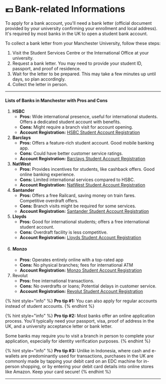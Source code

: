 # 💷 Bank-related Informations

To apply for a bank account, you'll need a bank letter (official document provided by your university confirming your enrollment and local address). It's required by most banks in the UK to open a student bank account.

To collect a bank letter from your Manchester University, follow these steps:

1. Visit the Student Services Centre or the International Office at your university.
2. Request a bank letter. You may need to provide your student ID, passport, and proof of residence.
3. Wait for the letter to be prepared. This may take a few minutes up until days, so plan accordingly.
4. Collect the letter in person.

***

#### Lists of Banks in Manchester with Pros and Cons

1. **HSBC**
   * **Pros:** Wide international presence, useful for international students. Offers a dedicated student account with benefits.
   * **Cons:** Might require a branch visit for account opening.
   * **Account Registration:** [HSBC Student Account Registration](https://www.hsbc.co.uk/current-accounts/products/student/)
2. **Barclays**
   * **Pros:** Offers a feature-rich student account. Good mobile banking app.
   * **Cons:** Could have better customer service ratings.
   * **Account Registration:** [Barclays Student Account Registration](https://www.barclays.co.uk/current-accounts/student-account/)
3. **NatWest**
   * **Pros:** Provides incentives for students, like cashback offers. Good online banking experience.
   * **Cons:** Limited international services compared to HSBC.
   * **Account Registration:** [NatWest Student Account Registration](https://www.natwest.com/current-accounts/student_account.html)
4. **Santander**
   * **Pros:** Offers a free Railcard, saving money on train fares. Competitive overdraft offers.
   * **Cons:** Branch visits might be required for some services.
   * **Account Registration:** [Santander Student Account Registration](https://www.santander.co.uk/personal/current-accounts/123-student-current-account)
5. **Lloyds**
   * **Pros:** Good for international students; offers a free international student account.
   * **Cons:** Overdraft facility is less competitive.
   * **Account Registration:** [Lloyds Student Account Registration](https://www.lloydsbank.com/current-accounts/all-accounts/student-account.html)
6. #### Monzo
   * **Pros:** Operates entirely online with a top-rated app
   * **Cons:** No physical branches; fees for international ATM
   * **Account Registration:** [Monzo Student Account Registration](https://monzo.com/current-account/students/)
7. Revolut
   * **Pros:** free international transactions.
   * **Cons:** No overdrafts or loans; Potential delays in customer service.
   * **Account Registration:** [Revolut Student Account Registration](https://www.revolut.com/a-radically-better-account/)

{% hint style="info" %}
**Pro tip #1:** You can also apply for regular accounts instead of student accounts.
{% endhint %}

{% hint style="info" %}
**Pro tip #2:** Most banks offer an online application process. You'll typically need your passport, visa, proof of address in the UK, and a university acceptance letter or bank letter.&#x20;

Some banks may require you to visit a branch in person to complete your application, especially for identity verification purposes.
{% endhint %}

{% hint style="info" %}
**Pro tip #3:** Unlike in Indonesia, where cash and e-wallets are predominantly used for transactions, purchases in the UK are commonly made by tapping your debit card on an EDC machine for in-person shopping, or by entering your debit card details into online stores like Amazon. Keep your card secure!
{% endhint %}

***

####
